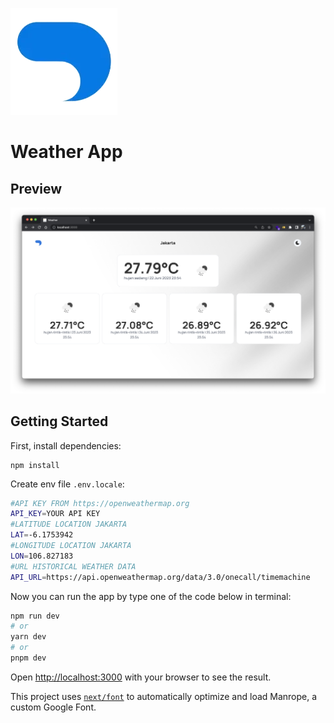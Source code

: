 ![Logo](public/logo.webp)

# Weather App

## Preview

![Preview](public/preview.png)

## Getting Started

First, install dependencies:

```
npm install
```

Create env file `.env.locale`:

```bash
#API KEY FROM https://openweathermap.org
API_KEY=YOUR API KEY
#LATITUDE LOCATION JAKARTA
LAT=-6.1753942
#LONGITUDE LOCATION JAKARTA
LON=106.827183
#URL HISTORICAL WEATHER DATA
API_URL=https://api.openweathermap.org/data/3.0/onecall/timemachine
```

Now you can run the app by type one of the code below in terminal:

```bash
npm run dev
# or
yarn dev
# or
pnpm dev
```

Open [http://localhost:3000](http://localhost:3000) with your browser to see the result.

This project uses [`next/font`](https://nextjs.org/docs/basic-features/font-optimization) to automatically optimize and load Manrope, a custom Google Font.
